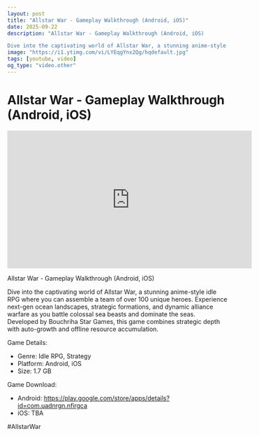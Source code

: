 ```yaml
---
layout: post
title: "Allstar War - Gameplay Walkthrough (Android, iOS)"
date: 2025-09-22
description: "Allstar War - Gameplay Walkthrough (Android, iOS)

Dive into the captivating world of Allstar War, a stunning anime-style idle RPG where you can assembl..."
image: "https://i1.ytimg.com/vi/LYEqgYnx2Qg/hqdefault.jpg"
tags: [youtube, video]
og_type: "video.other"
---
```


<script type="application/ld+json">
{
  "@context": "http://schema.org",
  "@type": "VideoObject",
  "name": "Allstar War - Gameplay Walkthrough (Android, iOS)",
  "description": "Allstar War - Gameplay Walkthrough (Android, iOS)\n\nDive into the captivating world of Allstar War, a stunning anime-style idle RPG where you can assemble a team of over 100 unique heroes. Experience next-gen ocean landscapes, strategic formations, and dynamic alliance warfare as you battle colossal sea beasts and dominate the seas. Developed by Bouchriha Star Games, this game combines strategic depth with auto-growth and offline resource accumulation.\n\nGame Details:\n\n- Genre: Idle RPG, Strategy\n- Platform: Android, iOS\n- Size: 1.7 GB\n\nGame Download:\n\n- Android: https://play.google.com/store/apps/details?id=com.uadnrgn.nfirgca\n- iOS: TBA\n\n#AllstarWar",
  "thumbnailUrl": "https://i1.ytimg.com/vi/LYEqgYnx2Qg/hqdefault.jpg",
  "uploadDate": "2025-09-22T05:57:58",
  "embedUrl": "https://www.youtube.com/embed/LYEqgYnx2Qg",
  "publisher": {
    "@type": "Person",
    "name": "Celo Zaga"
  },
  "mainEntityOfPage": {
    "@type": "WebPage",
    "@id": "https://celozaga.github.io/2025/09/22/allstar-war---gameplay-walkthrough-(android,-ios)-LYEqgYnx2Qg.html"
  },
  "duration": "PT0M0S"
}
</script>

<script type="application/ld+json">
{
  "@context": "http://schema.org",
  "@type": "BlogPosting",
  "headline": "Allstar War - Gameplay Walkthrough (Android, iOS)",
  "image": "https://i1.ytimg.com/vi/LYEqgYnx2Qg/hqdefault.jpg",
  "publisher": {
    "@type": "Person",
    "name": "Celo Zaga"
  },
  "url": "https://celozaga.github.io/2025/09/22/allstar-war---gameplay-walkthrough-(android,-ios)-LYEqgYnx2Qg.html",
  "datePublished": "2025-09-22T05:57:58",
  "dateCreated": "2025-09-22T05:57:58",
  "dateModified": "2025-09-22T05:57:58",
  "description": "Allstar War - Gameplay Walkthrough (Android, iOS)\n\nDive into the captivating world of Allstar War, a stunning anime-style idle RPG where you can assembl...",
  "author": {
    "@type": "Person",
    "name": "Celo Zaga"
  },
  "mainEntityOfPage": {
    "@type": "WebPage",
    "@id": "https://celozaga.github.io/2025/09/22/allstar-war---gameplay-walkthrough-(android,-ios)-LYEqgYnx2Qg.html"
  }
}
</script>

<h1 class="youtube-post-title">Allstar War - Gameplay Walkthrough (Android, iOS)</h1>

<iframe width="560" height="315" src="https://www.youtube.com/embed/LYEqgYnx2Qg" class="youtube-post-embed" frameborder="0" allowfullscreen></iframe>

<p class="youtube-post-description">Allstar War - Gameplay Walkthrough (Android, iOS)

Dive into the captivating world of Allstar War, a stunning anime-style idle RPG where you can assemble a team of over 100 unique heroes. Experience next-gen ocean landscapes, strategic formations, and dynamic alliance warfare as you battle colossal sea beasts and dominate the seas. Developed by Bouchriha Star Games, this game combines strategic depth with auto-growth and offline resource accumulation.

Game Details:

- Genre: Idle RPG, Strategy
- Platform: Android, iOS
- Size: 1.7 GB

Game Download:

- Android: https://play.google.com/store/apps/details?id=com.uadnrgn.nfirgca
- iOS: TBA

#AllstarWar</p>
